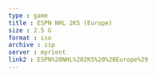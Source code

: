 ```yaml
---
type : game
title : ESPN NHL 2K5 (Europe)
size : 2.5 G
format : iso
archive : zip
server : myrient
link2 : ESPN%20NHL%202K5%20%28Europe%29
---
```

